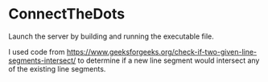 # ConnectTheDots

Launch the server by building and running the executable file.

I used code from https://www.geeksforgeeks.org/check-if-two-given-line-segments-intersect/ to determine if a new line segment would intersect any of the existing line segments.
